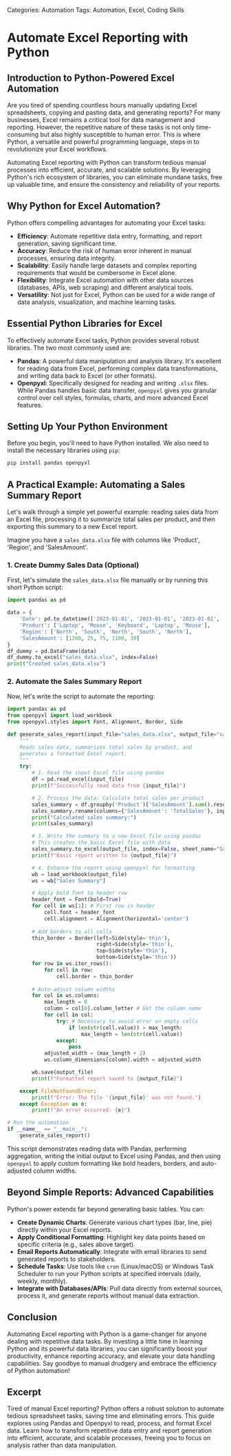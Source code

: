 Categories: Automation
Tags: Automation, Excel, Coding Skills
# Automate Excel Reporting with Python

## Introduction to Python-Powered Excel Automation

Are you tired of spending countless hours manually updating Excel spreadsheets, copying and pasting data, and generating reports? For many businesses, Excel remains a critical tool for data management and reporting. However, the repetitive nature of these tasks is not only time-consuming but also highly susceptible to human error. This is where Python, a versatile and powerful programming language, steps in to revolutionize your Excel workflows.

Automating Excel reporting with Python can transform tedious manual processes into efficient, accurate, and scalable solutions. By leveraging Python's rich ecosystem of libraries, you can eliminate mundane tasks, free up valuable time, and ensure the consistency and reliability of your reports.

## Why Python for Excel Automation?

Python offers compelling advantages for automating your Excel tasks:

*   **Efficiency**: Automate repetitive data entry, formatting, and report generation, saving significant time.
*   **Accuracy**: Reduce the risk of human error inherent in manual processes, ensuring data integrity.
*   **Scalability**: Easily handle large datasets and complex reporting requirements that would be cumbersome in Excel alone.
*   **Flexibility**: Integrate Excel automation with other data sources (databases, APIs, web scraping) and different analytical tools.
*   **Versatility**: Not just for Excel, Python can be used for a wide range of data analysis, visualization, and machine learning tasks.

## Essential Python Libraries for Excel

To effectively automate Excel tasks, Python provides several robust libraries. The two most commonly used are:

*   **Pandas**: A powerful data manipulation and analysis library. It's excellent for reading data from Excel, performing complex data transformations, and writing data back to Excel (or other formats).
*   **Openpyxl**: Specifically designed for reading and writing `.xlsx` files. While Pandas handles basic data transfer, `openpyxl` gives you granular control over cell styles, formulas, charts, and more advanced Excel features.

## Setting Up Your Python Environment

Before you begin, you'll need to have Python installed. We also need to install the necessary libraries using `pip`:

```bash
pip install pandas openpyxl
```

## A Practical Example: Automating a Sales Summary Report

Let's walk through a simple yet powerful example: reading sales data from an Excel file, processing it to summarize total sales per product, and then exporting this summary to a new Excel report.

Imagine you have a `sales_data.xlsx` file with columns like 'Product', 'Region', and 'SalesAmount'.

### 1. Create Dummy Sales Data (Optional)

First, let's simulate the `sales_data.xlsx` file manually or by running this short Python script:

```python
import pandas as pd

data = {
    'Date': pd.to_datetime(['2023-01-01', '2023-01-01', '2023-01-02', '2023-01-02', '2023-01-03']),
    'Product': ['Laptop', 'Mouse', 'Keyboard', 'Laptop', 'Mouse'],
    'Region': ['North', 'South', 'North', 'South', 'North'],
    'SalesAmount': [1200, 25, 75, 1100, 30]
}
df_dummy = pd.DataFrame(data)
df_dummy.to_excel("sales_data.xlsx", index=False)
print("Created sales_data.xlsx")
```

### 2. Automate the Sales Summary Report

Now, let's write the script to automate the reporting:

```python
import pandas as pd
from openpyxl import load_workbook
from openpyxl.styles import Font, Alignment, Border, Side

def generate_sales_report(input_file="sales_data.xlsx", output_file="sales_summary_report.xlsx"):
    """
    Reads sales data, summarizes total sales by product, and
    generates a formatted Excel report.
    """
    try:
        # 1. Read the input Excel file using pandas
        df = pd.read_excel(input_file)
        print(f"Successfully read data from {input_file}")

        # 2. Process the data: Calculate total sales per product
        sales_summary = df.groupby('Product')['SalesAmount'].sum().reset_index()
        sales_summary.rename(columns={'SalesAmount': 'TotalSales'}, inplace=True)
        print("Calculated sales summary:")
        print(sales_summary)

        # 3. Write the summary to a new Excel file using pandas
        # This creates the basic Excel file with data
        sales_summary.to_excel(output_file, index=False, sheet_name="Sales Summary")
        print(f"Basic report written to {output_file}")

        # 4. Enhance the report using openpyxl for formatting
        wb = load_workbook(output_file)
        ws = wb["Sales Summary"]

        # Apply bold font to header row
        header_font = Font(bold=True)
        for cell in ws[1]: # First row is header
            cell.font = header_font
            cell.alignment = Alignment(horizontal='center')
        
        # Add borders to all cells
        thin_border = Border(left=Side(style='thin'),
                             right=Side(style='thin'),
                             top=Side(style='thin'),
                             bottom=Side(style='thin'))
        for row in ws.iter_rows():
            for cell in row:
                cell.border = thin_border
        
        # Auto-adjust column widths
        for col in ws.columns:
            max_length = 0
            column = col[0].column_letter # Get the column name
            for cell in col:
                try: # Necessary to avoid error on empty cells
                    if len(str(cell.value)) > max_length:
                        max_length = len(str(cell.value))
                except:
                    pass
            adjusted_width = (max_length + 2)
            ws.column_dimensions[column].width = adjusted_width

        wb.save(output_file)
        print(f"Formatted report saved to {output_file}")

    except FileNotFoundError:
        print(f"Error: The file '{input_file}' was not found.")
    except Exception as e:
        print(f"An error occurred: {e}")

# Run the automation
if __name__ == "__main__":
    generate_sales_report()
```

This script demonstrates reading data with Pandas, performing aggregation, writing the initial output to Excel using Pandas, and then using `openpyxl` to apply custom formatting like bold headers, borders, and auto-adjusted column widths.

## Beyond Simple Reports: Advanced Capabilities

Python's power extends far beyond generating basic tables. You can:

*   **Create Dynamic Charts**: Generate various chart types (bar, line, pie) directly within your Excel reports.
*   **Apply Conditional Formatting**: Highlight key data points based on specific criteria (e.g., sales above target).
*   **Email Reports Automatically**: Integrate with email libraries to send generated reports to stakeholders.
*   **Schedule Tasks**: Use tools like `cron` (Linux/macOS) or Windows Task Scheduler to run your Python scripts at specified intervals (daily, weekly, monthly).
*   **Integrate with Databases/APIs**: Pull data directly from external sources, process it, and generate reports without manual data extraction.

## Conclusion

Automating Excel reporting with Python is a game-changer for anyone dealing with repetitive data tasks. By investing a little time in learning Python and its powerful data libraries, you can significantly boost your productivity, enhance reporting accuracy, and elevate your data handling capabilities. Say goodbye to manual drudgery and embrace the efficiency of Python automation!

## Excerpt

Tired of manual Excel reporting? Python offers a robust solution to automate tedious spreadsheet tasks, saving time and eliminating errors. This guide explores using Pandas and Openpyxl to read, process, and format Excel data. Learn how to transform repetitive data entry and report generation into efficient, accurate, and scalable processes, freeing you to focus on analysis rather than data manipulation.